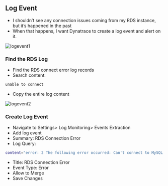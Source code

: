 ## Log Event

- I shouldn’t see any connection issues coming from my RDS instance, but it’s happened in the past
- When that happens, I want Dynatrace to create a log event and alert on it.


![logevent1](../../assets/images/logevent1.png)

### Find the RDS Log
- Find the RDS connect error log records
- Search content:

```bash
unable to connect
```
- Copy the entire log content

![logevent2](../../assets/images/logevent2.png)

### Create Log Event
- Navigate to Settings> Log Monitoring> Events Extraction
- Add log event
- Summary: RDS Connection Error
- Log Query:
```bash
content="error: 2 The following error occurred: Can't connect to MySQL server on 'db-qig94285-ac32d6-2a.rds.amazonaws.com' (10060) QMYSQL: Unable to connect”
```
- Title: RDS Connection Error
- Event Type: Error
- Allow to Merge
- Save Changes
